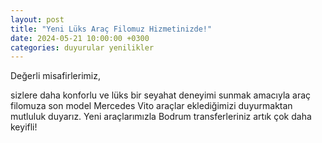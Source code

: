 ```yaml
---
layout: post
title: "Yeni Lüks Araç Filomuz Hizmetinizde!"
date: 2024-05-21 10:00:00 +0300
categories: duyurular yenilikler
---
```


Değerli misafirlerimiz,

 sizlere daha konforlu ve lüks bir seyahat deneyimi sunmak amacıyla araç filomuza son model Mercedes Vito araçlar eklediğimizi duyurmaktan mutluluk duyarız. Yeni araçlarımızla Bodrum transferleriniz artık çok daha keyifli!